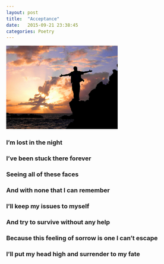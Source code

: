 ```yaml
---
layout: post
title:  "Acceptance"
date:   2015-09-21 23:38:45
categories: Poetry
---
```

![Acceptance](/pimages/acceptance-300x225.png)

### I’m lost in the night

### I’ve been stuck there forever

### Seeing all of these faces

### And with none that I can remember

### I’ll keep my issues to myself

### And try to survive without any help

### Because this feeling of sorrow is one I can’t escape

### I’ll put my head high and surrender to my fate


